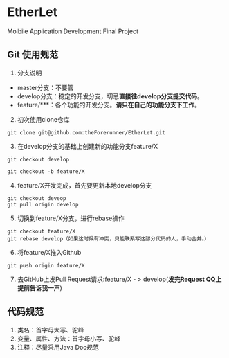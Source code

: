 # EtherLet
Molbile Application Development Final Project

## Git 使用规范

1. 分支说明
- master分支：不要管
- develop分支：稳定的开发分支，切忌**直接往develop分支提交代码**。
- feature/***：各个功能的开发分支。**请只在自己的功能分支下工作**。

2. 初次使用clone仓库
```
git clone git@github.com:theForerunner/EtherLet.git
```
3. 在develop分支的基础上创建新的功能分支feature/X

```
git checkout develop

git checkout -b feature/X
```

4. feature/X开发完成，首先要更新本地develop分支
```
git checkout deveop
git pull origin develop
```
5. 切换到feature/X分支，进行rebase操作
```
git checkout feature/X
git rebase develop（如果这时候有冲突，只能联系写这部分代码的人，手动合并。）
```
6. 将feature/X推入Github
```
git push origin feature/X
```
7. 去GitHub上发Pull Request请求:feature/X - > develop(**发完Request QQ上提前告诉我一声**)


## 代码规范
1. 类名：首字母大写、驼峰
2. 变量、属性、方法：首字母小写、驼峰
3. 注释：尽量采用Java Doc规范
